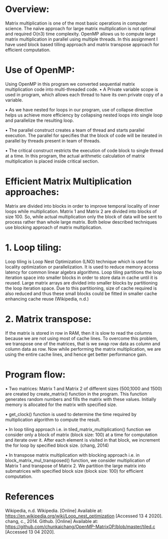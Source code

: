 # Overview:
Matrix multiplication is one of the most basic operations in computer science. The naïve approach for large matrix  multiplication is not optimal and required O(n3) time complexity. OpenMP allows us to compute large matrix multiplication in parallel using multiple threads. In this assignment I have used block based tilling approach and matrix transpose approach for efficient computation. 

# Use of OpenMP:
Using OpenMP in this program we converted sequential matrix multiplication code into multi-threaded code.
•	A Private variable scope is used in program, which allows each thread to have its own private copy of a variable.

•	As we have nested for loops  in our program, use of collapse directive helps us achieve more efficiency by collapsing nested loops into single loop and parallelize the resulting loop.

•	The parallel construct creates a team of thread and starts parallel execution. The parallel for  specifies that the block of code will be iterated in parallel by threads present in team of threads.

•	The critical construct restricts the execution of code block to single thread at a time. In this program, the actual arithmetic calculation of matrix multiplication is placed inside critical section.

# Efficient Matrix Multiplication approaches:
Matrix are divided into blocks in order to improve temporal locality of inner loops while multiplication. Matrix 1 and Matrix 2 are divided into blocks of size 100. So, while actual multiplication only the block of data will be sent to process rather than whole large matrix. Both below described techniques use blocking approach of matrix multiplication. 
# 1. Loop tiling:
Loop tiling is Loop Nest Optimization (LNO) technique which is used for locality optimization or parallelization. It is used to reduce memory access latency for common linear algebra algorithms.
Loop tiling partitions the loop iteration space into smaller blocks in order to store data in cache until it is reused. Large matrix arrays are divided into smaller blocks by partitioning the loop iteration space. Due to this partitioning, size of cache required is also reduced and thus these small blocks could be fitted in smaller cache enhancing cache reuse (Wikipedia, n.d.)
# 2. Matrix transpose:
If the matrix is stored in row in RAM, then it is slow to read the columns because we are not using most of cache lines. To overcome this problem, we transpose one of the matrices, that is we swap row data as column and column data as row.  Now while performing the matrix multiplication, we are using the entire cache lines, and hence get better performance gain.

# Program flow:
•	Two matrices: Matrix 1 and Matrix 2 of different sizes (500,1000 and 1500) are created by create_matrix() function in the program. This function generates random numbers and fills the matrix with these values. Initially memory is allocated for the matrix with specified size. 

•	get_clock() function is used to determine the time required by multiplication algorithm to compute the result.

•	In loop tiling approach i.e. in tiled_matrix_multiplication() function we consider only a block of matrix (block size: 100) at a time for computation and iterate over it. After each element is visited in that block, we increment the for loop by specified block size. (chang, 2014)

•	In transpose matrix multiplication with blocking approach i.e. in block_matrix_mul_transposed() function, we consider multiplication of Matrix 1 and transpose of Matrix 2. We partition the large matrix into submatrices with specified block size (block size: 100) for efficient computation.  


# References
Wikipedia, n.d. Wikipedia. [Online] 
Available at: https://en.wikipedia.org/wiki/Loop_nest_optimization
[Accessed 13 4 2020].
chang, c., 2014. Github. [Online] 
Available at: https://github.com/chunkaichang/OpenMP-MatrixOP/blob/master/tiled.c
[Accessed 13 04 2020].


